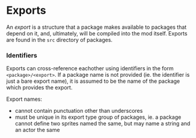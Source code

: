 # Exports

An _export_ is a structure that a package makes available to packages that depend on it, and,
ultimately, will be compiled into the mod itself. Exports are found in the `src` directory of
packages.

### Identifiers

Exports can cross-reference eachother using identifiers in the form `<package>/<export>`. If
a package name is not provided (ie. the identifier is just a bare export name), it is assumed to be
the name of the package which provides the export.

Export names:
- cannot contain punctuation other than underscores
- must be unique in its export type group of packages, ie. a package cannot define two sprites named the same, but may name a string and an actor the same
